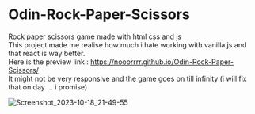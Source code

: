 # Odin-Rock-Paper-Scissors

Rock paper scissors game made with html css and js   
This project made me realise how much i hate working with vanilla js and that react is way better.   
Here is the preview link : <a>https://nooorrrr.github.io/Odin-Rock-Paper-Scissors/<a>    
It might not be very responsive and the game goes on till infinity (i will fix that on day ... i promise)    


![Screenshot_2023-10-18_21-49-55](https://github.com/Nooorrrr/Odin-Rock-Paper-Scissors/assets/114445420/ccfacc56-ad10-4308-ae8d-4dc75780fbb2)
